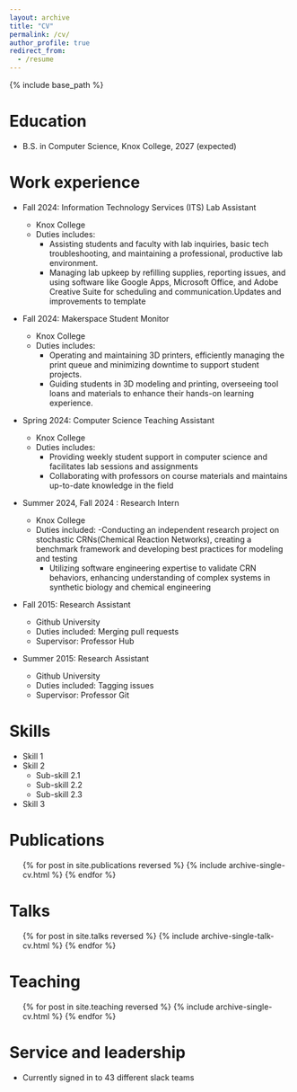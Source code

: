 ```yaml
---
layout: archive
title: "CV"
permalink: /cv/
author_profile: true
redirect_from:
  - /resume
---
```


{% include base_path %}

Education
======

* B.S. in Computer Science, Knox College, 2027 (expected)

Work experience
======
* Fall 2024: Information Technology Services (ITS) Lab Assistant
  * Knox College
  * Duties includes: 
     - Assisting students and faculty with lab inquiries, basic tech troubleshooting, and maintaining a
       professional, productive lab environment.
     - Managing lab upkeep by refilling supplies, reporting issues, and using software like Google Apps, Microsoft 
       Office, and Adobe Creative Suite for scheduling and communication.Updates and improvements to template

* Fall 2024: Makerspace Student Monitor
  * Knox College
  * Duties includes: 
     - Operating and maintaining 3D printers, efficiently managing the print queue and minimizing downtime to
        support student projects.
     - Guiding students in 3D modeling and printing, overseeing tool loans and materials to enhance their hands-on
        learning experience.

* Spring 2024: Computer Science Teaching Assistant
  * Knox College
  * Duties includes: 
    - Providing weekly student support in computer science and facilitates lab sessions and assignments
    - Collaborating with professors on course materials and maintains up-to-date knowledge in the field

* Summer 2024, Fall 2024 : Research Intern
  * Knox College
  * Duties included: 
     -Conducting an independent research project on stochastic CRNs(Chemical Reaction Networks), creating a
       benchmark framework and developing best practices for modeling and testing
     - Utilizing software engineering expertise to validate CRN behaviors, enhancing understanding of complex
       systems in synthetic biology and chemical engineering
     

* Fall 2015: Research Assistant
  * Github University
  * Duties included: Merging pull requests
  * Supervisor: Professor Hub

* Summer 2015: Research Assistant
  * Github University
  * Duties included: Tagging issues
  * Supervisor: Professor Git
  
Skills
======
* Skill 1
* Skill 2
  * Sub-skill 2.1
  * Sub-skill 2.2
  * Sub-skill 2.3
* Skill 3

Publications
======
  <ul>{% for post in site.publications reversed %}
    {% include archive-single-cv.html %}
  {% endfor %}</ul>
  
Talks
======
  <ul>{% for post in site.talks reversed %}
    {% include archive-single-talk-cv.html  %}
  {% endfor %}</ul>
  
Teaching
======
  <ul>{% for post in site.teaching reversed %}
    {% include archive-single-cv.html %}
  {% endfor %}</ul>
  
Service and leadership
======
* Currently signed in to 43 different slack teams
